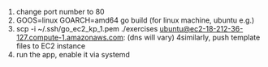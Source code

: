 
1) change port number to 80
2)  GOOS=linux GOARCH=amd64 go build
    (for linux machine, ubuntu e.g.)
3) scp -i ~/.ssh/go_ec2_kp_1.pem ./exercises ubuntu@ec2-18-212-36-127.compute-1.amazonaws.com:
   (dns will vary)
4similarly, push template files to EC2 instance
5) run the app, enable it via systemd
